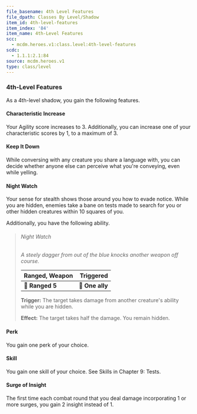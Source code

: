 ```yaml
---
file_basename: 4th Level Features
file_dpath: Classes By Level/Shadow
item_id: 4th-level-features
item_index: '84'
item_name: 4th-Level Features
scc:
  - mcdm.heroes.v1:class.level:4th-level-features
scdc:
  - 1.1.1:2.1:84
source: mcdm.heroes.v1
type: class/level
---
```


### 4th-Level Features

As a 4th-level shadow, you gain the following features.

#### Characteristic Increase

Your Agility score increases to 3. Additionally, you can increase one of your characteristic scores by 1, to a maximum of 3.

#### Keep It Down

While conversing with any creature you share a language with, you can decide whether anyone else can perceive what you're conveying, even while yelling.

#### Night Watch

Your sense for stealth shows those around you how to evade notice. While you are hidden, enemies take a bane on tests made to search for you or other hidden creatures within 10 squares of you.

Additionally, you have the following ability.

<!-- -->
> ###### Night Watch
>
> *A steely dagger from out of the blue knocks another weapon off course.*
>
> | **Ranged, Weapon** |   **Triggered** |
> | ------------------ | --------------: |
> | **📏 Ranged 5**    | **🎯 One ally** |
>
> **Trigger:** The target takes damage from another creature's ability while you are hidden.
>
> **Effect:** The target takes half the damage. You remain hidden.

#### Perk

You gain one perk of your choice.

#### Skill

You gain one skill of your choice. See Skills in Chapter 9: Tests.

#### Surge of Insight

The first time each combat round that you deal damage incorporating 1 or more surges, you gain 2 insight instead of 1.
